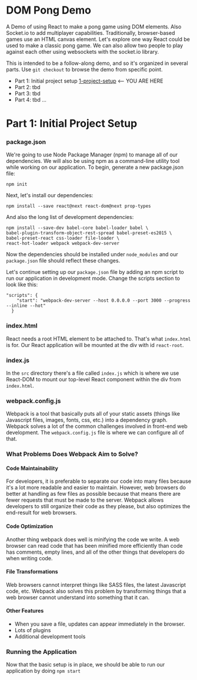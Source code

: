 # DOM Pong Demo

A Demo of using React to make a pong game using DOM elements. Also Socket.io to add multiplayer capabilities. Traditionally, browser-based games use an HTML canvas element. Let's explore one way React could be used to make a classic pong game. We can also allow two people to play against each other using websockets with the socket.io library.

This is intended to be a follow-along demo, and so it's organized in several parts. Use `git checkout` to browse the demo from specific point.

- Part 1: Initial project setup [1-project-setup](https://github.com/denvaar/dom-pong-demo/tree/1-project-setup)  <-- YOU ARE HERE
- Part 2: tbd
- Part 3: tbd
- Part 4: tbd
...


# Part 1: Initial Project Setup

### package.json
We're going to use Node Package Manager (npm) to manage all of our dependencies. We will also be using npm as a command-line utility tool while working on our application. To begin, generate a new package.json file:

```
npm init
```
Next, let's install our dependencies:
```
npm install --save react@next react-dom@next prop-types
```
And also the long list of development dependencies:
```
npm install --save-dev babel-core babel-loader babel \
babel-plugin-transform-object-rest-spread babel-preset-es2015 \
babel-preset-react css-loader file-loader \
react-hot-loader webpack webpack-dev-server
```
Now the dependencies should be installed under `node_modules` and
our `package.json` file should reflect these changes.

Let's continue setting up our `package.json` file by adding an npm script
to run our application in development mode. Change the scripts section to look like this:
```
"scripts": {
    "start": "webpack-dev-server --host 0.0.0.0 --port 3000 --progress --inline --hot"
  }
```

### index.html
React needs a root HTML element to be attached to. That's what `index.html`
is for. Our React application will be mounted at the div with id `react-root`.

### index.js
In the `src` directory there's a file called `index.js` which is where we use React-DOM to mount our top-level React component within the div from `index.html`.

### webpack.config.js
Webpack is a tool that basically puts all of your static assets (things like Javascript files, images, fonts, css, etc.) into a dependency graph. Webpack solves a lot of the common challenges involved in front-end web development. The `webpack.config.js` file is where we can configure all of that.

### What Problems Does Webpack Aim to Solve?

#### Code Maintainability

For developers, it is preferable to separate our code into many files because it's a lot more readable and easier to maintain. However, web browsers do better at handling as few files as possible because that means there are fewer requests that must be made to the server. Webpack allows developers to still organize their code as they please, but also optimizes the end-result for web browsers.

#### Code Optimization

Another thing webpack does well is minifying the code we write. A web browser can read code that has been minified more efficiently than code has comments, empty lines, and all of the other things that developers do when writing code.

#### File Transformations

Web browsers cannot interpret things like SASS files, the latest Javascript code, etc. Webpack also solves this problem by transforming things that a web browser cannot understand into something that it can.

#### Other Features

- When you save a file, updates can appear immediately in the browser.
- Lots of plugins
- Additional development tools

### Running the Application

Now that the basic setup is in place, we should be able to run our application by doing ```npm start```
